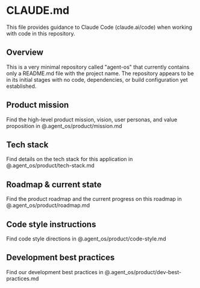 # CLAUDE.md

This file provides guidance to Claude Code (claude.ai/code) when working with code in this repository.

## Overview

This is a very minimal repository called "agent-os" that currently contains only a README.md file with the project name. The repository appears to be in its initial stages with no code, dependencies, or build configuration yet established.

## Product mission

Find the high-level product mission, vision, user personas, and value proposition in @.agent_os/product/mission.md

## Tech stack

Find details on the tech stack for this application in @.agent_os/product/tech-stack.md

## Roadmap & current state

Find the product roadmap and the current progress on this roadmap in @.agent_os/product/roadmap.md

## Code style instructions

Find code style directions in @.agent_os/product/code-style.md

## Development best practices

Find our development best practices in @.agent_os/product/dev-best-practices.md
